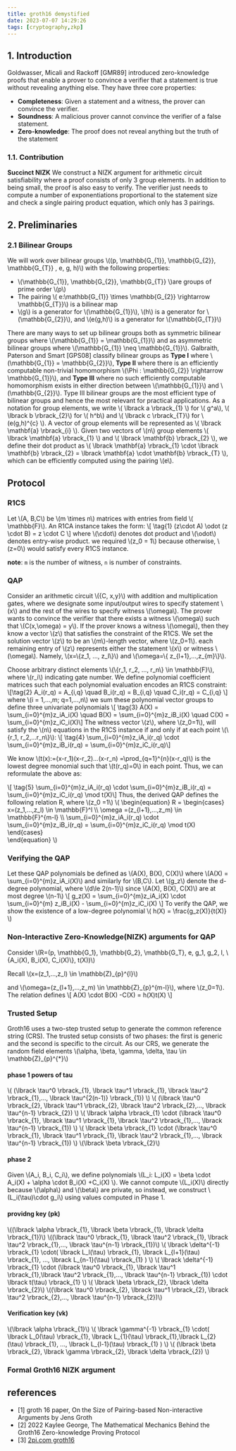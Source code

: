 ```yaml
---
title: groth16 demystified
date: 2023-07-07 14:29:26
tags: [cryptography,zkp]
---
```

<script
  src="https://cdn.mathjax.org/mathjax/latest/MathJax.js?config=TeX-AMS-MML_HTMLorMML"
  type="text/javascript">
</script>
## 1. Introduction
Goldwasser, Micali and Rackoff [GMR89] introduced zero-knowledge proofs that enable a prover to convince a verifier that a statement is true without revealing anything else. They have three core properties:
- **Completeness**: Given a statement and a witness, the prover can convince the verifier. 
- **Soundness**: A malicious prover cannot convince the verifier of a false statement. 
- **Zero-knowledge**: The proof does not reveal anything but the truth of the statement

### 1.1. Contribution
**Succinct NIZK** We construct a NIZK argument for arithmetic circuit satisfiability where a proof consists of only 3 group elements. In addition to being small, the proof is also easy to verify. The verifier just needs to compute a number of exponentiations proportional to the statement size and check a single pairing product equation, which only has 3 pairings.


## 2. Preliminaries
### 2.1 Bilinear Groups
We will work over bilinear groups \\((p, \mathbb{G_{1}}, \mathbb{G_{2}}, \mathbb{G_{T}} , e, g, h)\\) with the following properties:
- \\(\mathbb{G_{1}}, \mathbb{G_{2}}, \mathbb{G_{T}} \\)are groups of prime order \\(p\\)
- The pairing \\( e:\mathbb{G_{1}} \times \mathbb{G_{2}} \rightarrow \mathbb{G_{T}}\\) is a bilinear map
- \\(g\\) is a generator for \\(\mathbb{G_{1}}\\), \\(h\\) is a generator for \\(\mathbb{G_{2}}\\), and \\(e(g,h)\\) is a generator for \\(\mathbb{G_{T}}\\)

There are many ways to set up bilinear groups both as symmetric bilinear groups where \\(\mathbb{G_{1}} = \mathbb{G_{1}}\\) and as asymmetric bilinear groups where \\(\mathbb{G_{1}} \neq \mathbb{G_{1}}\\). Galbraith, Paterson and Smart [GPS08] classify bilinear groups as **Type I** where \\(\mathbb{G_{1}} = \mathbb{G_{2}}\\), **Type II** where there is an efficiently computable non-trivial homomorphism \\(\Phi : \mathbb{G_{2}} \rightarrow \mathbb{G_{1}}\\), and **Type III** where no such efficiently computable homomorphism exists in either direction between \\(\mathbb{G_{1}}\\) and \\(\mathbb{G_{2}}\\). Type III bilinear groups are the most efficient type of bilinear groups and hence the most relevant for practical applications.
As a notation for group elements, we write \\( \lbrack a \rbrack_{1} \\) for \\( g^a\\), \\( \lbrack b \rbrack_{2}\\) for \\( h^b\\) and \\( \lbrack c \rbrack_{T}\\) for \\(e(g,h)^{c} \\).  A vector of group elements will be represented as \\( \lbrack \mathbf{a} \rbrack_{i} \\).  Given two vectors of \\(n\\) group elements \\( \lbrack \mathbf{a} \rbrack_{1} \\) and \\( \lbrack \mathbf{b} \rbrack_{2} \\), we define their dot product as \\( \lbrack \mathbf{a} \rbrack_{1} \cdot \lbrack \mathbf{b} \rbrack_{2}  = \lbrack \mathbf{a} \cdot  \mathbf{b} \rbrack_{T} \\), which can be efficiently computed using the pairing \\(e\\).


## Protocol


### R1CS
Let \\(A, B,C\\) be \\(m \times n\\) matrices with entries from field \\( \mathbb{F}\\). An R1CA instance takes the form:
\\[ \tag{1} (z\cdot A) \odot (z \cdot B) = z \cdot C \\]
where \\(\cdot\\) denotes dot product and \\(\odot\\) denotes entry-wise product. we required \\(z_0 = 1\\) because otherwise, \\(z=0\\) would satisfy every R1CS instance.

**note**: `m` is the number of witness, `n` is number of constraints.

### QAP
Consider an arithmetic circuit \\({C, x,y}\\) with addition and multiplication gates, where we designate some input/output wires to specify statement \\(x\\) and the rest of the wires to specify witness \\(\omega\\). The prover wants to convince the verifier that there exists a witness \\(\omega\\) such that \\(C(x,\omega) = y\\). If the prover knows a witness \\(\omega\\), then they know a vector \\(z\\) that satisfies the constraint of the R1CS. We set the solution vector \\(z\\) to be an \\(m\\)-length vector, where \\(z_0=1\\). each remaining entry of \\(z\\) represents either the statement \\(x\\) or witness \\(\omega\\). Namely, \\(x=\\{z_1, ..., z_l\\}\\) and \\(\omega=\\{ z_{l+1},...,z_{m}\\}\\). 

Choose arbitrary distinct elements \\(\\{r_1, r_2, ..., r_n\\} \in \mathbb{F}\\), where \\(r_i\\) indicating gate number. We define polynomial coefficient matrices such that each polynomial evaluation encodes an R1CS constraint:
\\[\tag{2} A_i(r_q) = A_{i,q} \quad B_i(r_q) = B_{i,q} \quad C_i(r_q) = C_{i,q} \\] 
where \\(i = 1,...,m; q=1,...,n\\)
we sum these polynomial vector groups to define three univariate polynomials
\\[ \tag{3} A(X) = \sum_{i=0}^{m}z_iA_i(X) \quad B(X) = \sum_{i=0}^{m}z_iB_i(X) \quad C(X) = \sum_{i=0}^{m}z_iC_i(X)\\]
The witness vector \\(z\\), where \\(z_0=1\\), will satisfy the \\(n\\) equations in the R1CS instance if and only if at each point \\(\\{r_1, r_2,...r_n\\}\\):
\\[ \tag{4} \sum_{i=0}^{m}z_iA_i(r_q) \cdot \sum_{i=0}^{m}z_iB_i(r_q) = \sum_{i=0}^{m}z_iC_i(r_q)\\]

We know \\(t(x):=(x-r_1)(x-r_2)...(x-r_n) =\prod_{q=1}^{n}(x-r_q)\\) is the lowest degree monomial such that \\(t(r_q)=0\\) in each point. Thus, we can reformulate the above as:

\\[ \tag{5} \sum_{i=0}^{m}z_iA_i(r_q) \cdot \sum_{i=0}^{m}z_iB_i(r_q) = \sum_{i=0}^{m}z_iC_i(r_q)  \mod t(X)\\]
Thus, the derived QAP defines the following relation R, where \\(z_0 =1\\)
\\(
  \begin{equation}
  R =
    \begin{cases}
      x=(z_1,...,z_l) \in \mathbb{F}^l \\\\
      \omega =(z_{l+1},...,z_m) \in \mathbb{F}^{m-l} \\\\
      \sum_{i=0}^{m}z_iA_i(r_q) \cdot \sum_{i=0}^{m}z_iB_i(r_q) = \sum_{i=0}^{m}z_iC_i(r_q)  \mod t(X)
    \end{cases}       
\end{equation}
  \\)

### Verifying the QAP
Let these QAP polynomials be defined as \\(A(X), B(X), C(X)\\) where \\(A(X) = \sum_{i=0}^{m}z_iA_i(X)\\) and similarly for \\(B,C\\). Let \\(g_z\\) denote the d-degree polynomial, where \\(d\le 2(n-1)\\) since \\(A(X), B(X), C(X)\\) are at most degree \\(n-1\\)
\\[ g_z(X) = \sum_{i=0}^{m}z_iA_i(X) \cdot \sum_{i=0}^{m} z_iB_i(X) - \sum_{i=0}^{m}z_iC_i(X)  \\]
To verify the QAP, we show the existence of a low-degree polynomial \\( h(X) = \frac{g_z(X)}{t(X)} \\)


### Non-Interactive Zero-Knowledge(NIZK) arguments for QAP
Consider \\(R=(p, \mathbb{G_1}, \mathbb{G_2}, \mathbb{G_T}, e, g_1, g_2, l, \\{A_i(X), B_i(X), C_i(X)\\}, t(X))\\)

Recall \\(x=(z_1,...,z_l) \in \mathbb{Z}_{p}^{l}\\)

and \\(\omega=(z_{l+1},...,z_m) \in \mathbb{Z}_{p}^{m-l}\\), where \\(z_0=1\\). The relation defines
\\[ A(X) \cdot B(X) -C(X) = h(X)t(X) \\]


### Trusted Setup

Groth16 uses a two-step trusted setup to generate the common reference string (CRS). The trusted setup consists of two phases: the first is generic and the second is specific to the circuit.
As our CRS, we generate the random field elements \\(\alpha, \beta, \gamma, \delta, \tau \in \mathbb{Z}_{p}^{*}\\)
#### phase 1 powers of tau
\\( (\lbrack \tau^0 \rbrack_{1}, \lbrack \tau^1 \rbrack_{1}, \lbrack \tau^2 \rbrack_{1},..., \lbrack \tau^{2(n-1)} \rbrack_{1}) \\)
\\( (\lbrack \tau^0 \rbrack_{2}, \lbrack \tau^1 \rbrack_{2}, \lbrack \tau^2 \rbrack_{2},..., \lbrack \tau^{n-1} \rbrack_{2}) \\)
\\( \lbrack \alpha \rbrack_{1} \cdot (\lbrack \tau^0 \rbrack_{1}, \lbrack \tau^1 \rbrack_{1}, \lbrack \tau^2 \rbrack_{1},..., \lbrack \tau^{n-1} \rbrack_{1}) \\)
\\( \lbrack \beta \rbrack_{1} \cdot (\lbrack \tau^0 \rbrack_{1}, \lbrack \tau^1 \rbrack_{1}, \lbrack \tau^2 \rbrack_{1},..., \lbrack \tau^{n-1} \rbrack_{1}) \\)
\\(\lbrack \beta \rbrack_{2}\\)

#### phase 2
Given \\(A_i, B_i, C_i\\), we define polynomials \\(L_i: L_i(X) = \beta \cdot A_i(X) + \alpha \cdot B_i(X) +C_i(X) \\). We cannot compute \\(L_i(X)\\) directly because \\(\alpha\\) and \\(\beta\\) are private, so instead, we construct \\(L_i(\tau)\cdot g_i\\) using values computed in Phase 1.

#### providng key (pk)
\\((\lbrack \alpha \rbrack_{1}, \lbrack \beta \rbrack_{1}, \lbrack \delta \rbrack_{1})\\)
\\((\lbrack \tau^0 \rbrack_{1}, \lbrack \tau^2 \rbrack_{1}, \lbrack \tau^2 \rbrack_{1},...,  \lbrack \tau^{n-1} \rbrack_{1})\\)
\\( \lbrack \delta^{-1} \rbrack_{1} \cdot( \lbrack L_l(\tau) \rbrack_{1}, \lbrack L_{l+1}(\tau) \rbrack_{1}, ..., \lbrack L_{n-1}(\tau) \rbrack_{1}   ) \\)
\\(  \lbrack \\delta^{-1} \rbrack_{1} \cdot (\lbrack \tau^0 \rbrack_{1}, \lbrack \tau^1 \rbrack_{1},\lbrack \tau^2 \rbrack_{1},...,  \lbrack \tau^{n-1} \rbrack_{1}) \cdot \lbrack t(\tau) \rbrack_{1} \\)
\\( \lbrack \beta \rbrack_{2}, \lbrack \delta \rbrack_{2}\\)
\\((\lbrack \tau^0 \rbrack_{2}, \lbrack \tau^1 \rbrack_{2}, \lbrack \tau^2 \rbrack_{2},...,  \lbrack \tau^{n-1} \rbrack_{2})\\)


#### Verification key (vk)
\\(\lbrack \alpha \rbrack_{1}\\)
\\( \lbrack \gamma^{-1} \rbrack_{1} \cdot( \lbrack L_0(\tau) \rbrack_{1}, \lbrack L_{1}(\tau) \rbrack_{1},\lbrack L_{2}(\tau) \rbrack_{1}, ..., \lbrack L_{l-1}(\tau) \rbrack_{1}   ) \\)
\\( (\lbrack \beta \rbrack_{2}, \lbrack \gamma \rbrack_{2}, \lbrack \delta \rbrack_{2}) \\)


### Formal Groth16 NIZK argument





## references
- [1] groth 16 paper, On the Size of Pairing-based Non-interactive Arguments by Jens Groth
- [2] 2022 Kaylee George, The Mathematical Mechanics Behind the Groth16 Zero-knowledge Proving Protocol
- [3] [2pi.com groth16](https://xn--2-umb.com/22/groth16/)